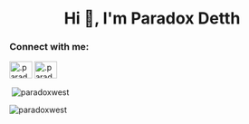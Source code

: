 <h1 align="center">Hi 👋, I'm Paradox Detth</h1>

<h3 align="left">Connect with me:</h3>
<p align="left">
<a href="https://instagram.com/paradox-detth" target="blank"><img align="center" src="https://raw.githubusercontent.com/rahuldkjain/github-profile-readme-generator/master/src/images/icons/Social/instagram.svg" alt=".paradox-detth" height="30" width="40" /></a>
<a href="https://discord.com/channels/@me/1112131991127740416" target="blank"><img align="center" src="https://raw.githubusercontent.com/rahuldkjain/github-profile-readme-generator/master/src/images/icons/Social/discord.svg" alt=".paradox-detth" height="30" width="40" /></a>
</p>

<p>&nbsp;<img align="center" src="https://github-readme-stats.vercel.app/api?username=.paradox-detth&show_icons=true&locale=en" alt="paradoxwest" /></p>

<p><img align="center" src="https://github-readme-streak-stats.herokuapp.com/?user=paradoxwest&" alt="paradoxwest" /></p>
